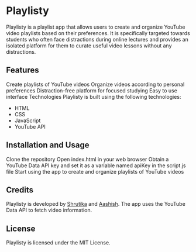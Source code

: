# Playlisty
Playlisty is a playlist app that allows users to create and organize YouTube video playlists based on their preferences. It is specifically targeted towards students who often face distractions during online lectures and provides an isolated platform for them to curate useful video lessons without any distractions.

## Features
Create playlists of YouTube videos
Organize videos according to personal preferences
Distraction-free platform for focused studying
Easy to use interface
Technologies
Playlisty is built using the following technologies:

- HTML
- CSS
- JavaScript
- YouTube API

## Installation and Usage
Clone the repository
Open index.html in your web browser
Obtain a YouTube Data API key and set it as a variable named apiKey in the script.js file
Start using the app to create and organize playlists of YouTube videos

## Credits
Playlisty is developed by [Shrutika](https://twitter.com/shrutika_biswal) and [Aashish](https://twitter.com/rajaashish_dev). The app uses the YouTube Data API to fetch video information.

## License
Playlisty is licensed under the MIT License.